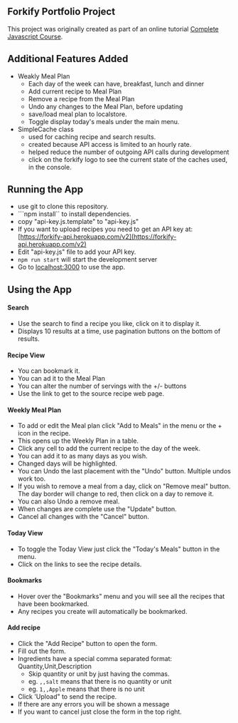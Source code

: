 ## Forkify Portfolio Project
This project was originally created as part of an online tutorial
[Complete Javascript Course](https://github.com/jonasschmedtmann/complete-javascript-course).

## Additional Features Added
- Weakly Meal Plan
  - Each day of the week can have, breakfast, lunch and dinner
  - Add current recipe to Meal Plan
  - Remove a recipe from the Meal Plan
  - Undo any changes to the Meal Plan, before updating
  - save/load meal plan to localstore.
  - Toggle display today's meals under the main menu.
- SimpleCache class
  - used for caching recipe and search results.
  - created because API access is limited to an hourly rate.
  - helped reduce the number of outgoing API calls during development
  - click on the forkify logo to see the current state of the caches used, in the console.

## Running the App

- use git to clone this repository.
- ```npm install`` to install dependencies.
- copy "api-key.js.template" to "api-key.js"
- If you want to upload recipes you need to get an API key at: [https://forkify-api.herokuapp.com/v2](https://forkify-api.herokuapp.com/v2)
- Edit "api-key.js" file to add your API key.
- ```npm run start``` will start the development server
- Go to [localhost:3000](localhost:3000) to use the app.

## Using the App

#### Search
- Use the search to find a recipe you like, click on it to display it.
- Displays 10 results at a time, use pagination buttons on the bottom of results.

#### Recipe View
- You can bookmark it.
- You can ad it to the Meal Plan
- You can alter the number of servings with the +/- buttons
- Use the link to get to the source recipe web page.

#### Weekly Meal Plan
- To add or edit the Meal plan click "Add to Meals" in the menu or the + icon in the recipe.
- This opens up the Weekly Plan in a table.
- Click any cell to add the current recipe to the day of the week.
- You can add it to as many days as you wish.
- Changed days will be highlighted.
- You can Undo the last placement with the "Undo" button. Multiple undos work too.
- If you wish to remove a meal from a day, click on "Remove meal" button. The day border will change to red, then click on a day to remove it.
- You can also Undo a remove meal.
- When changes are complete use the "Update" button.
- Cancel all changes with the "Cancel" button.

#### Today View
- To toggle the Today View just click the "Today's Meals" button in the menu.
- Click on the links to see the recipe details.

#### Bookmarks
- Hover over the "Bookmarks" menu and you will see all the recipes that have been bookmarked.
- Any recipes you create will automatically be bookmarked.

#### Add recipe
- Click the "Add Recipe" button to open the form.
- Fill out the form.
- Ingredients have a special comma separated format: Quantity,Unit,Description
  - Skip quantity or unit by just having the commas.
  - eg. ```,,salt``` means that there is no quantity or unit
  - eg. ```1,,Apple``` means that there is no unit
- Click 'Upload" to send the recipe.
- If there are any errors you will be shown a message
- If you want to cancel just close the form in the top right.
